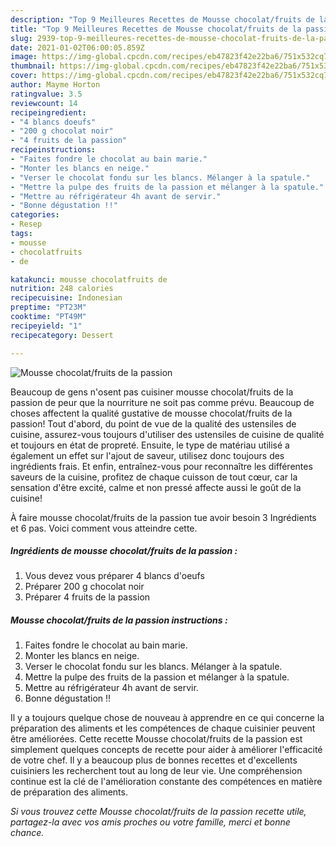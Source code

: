 ```yaml
---
description: "Top 9 Meilleures Recettes de Mousse chocolat/fruits de la passion"
title: "Top 9 Meilleures Recettes de Mousse chocolat/fruits de la passion"
slug: 2939-top-9-meilleures-recettes-de-mousse-chocolat-fruits-de-la-passion
date: 2021-01-02T06:00:05.859Z
image: https://img-global.cpcdn.com/recipes/eb47823f42e22ba6/751x532cq70/mousse-chocolatfruits-de-la-passion-photo-principale-de-la-recette.jpg
thumbnail: https://img-global.cpcdn.com/recipes/eb47823f42e22ba6/751x532cq70/mousse-chocolatfruits-de-la-passion-photo-principale-de-la-recette.jpg
cover: https://img-global.cpcdn.com/recipes/eb47823f42e22ba6/751x532cq70/mousse-chocolatfruits-de-la-passion-photo-principale-de-la-recette.jpg
author: Mayme Horton
ratingvalue: 3.5
reviewcount: 14
recipeingredient:
- "4 blancs doeufs"
- "200 g chocolat noir"
- "4 fruits de la passion"
recipeinstructions:
- "Faites fondre le chocolat au bain marie."
- "Monter les blancs en neige."
- "Verser le chocolat fondu sur les blancs. Mélanger à la spatule."
- "Mettre la pulpe des fruits de la passion et mélanger à la spatule."
- "Mettre au réfrigérateur 4h avant de servir."
- "Bonne dégustation !!"
categories:
- Resep
tags:
- mousse
- chocolatfruits
- de

katakunci: mousse chocolatfruits de 
nutrition: 248 calories
recipecuisine: Indonesian
preptime: "PT23M"
cooktime: "PT49M"
recipeyield: "1"
recipecategory: Dessert

---
```



![Mousse chocolat/fruits de la passion](https://img-global.cpcdn.com/recipes/eb47823f42e22ba6/751x532cq70/mousse-chocolatfruits-de-la-passion-photo-principale-de-la-recette.jpg)

Beaucoup de gens n'osent pas cuisiner mousse chocolat/fruits de la passion de peur que la nourriture ne soit pas comme prévu. Beaucoup de choses affectent la qualité gustative de mousse chocolat/fruits de la passion! Tout d'abord, du point de vue de la qualité des ustensiles de cuisine, assurez-vous toujours d'utiliser des ustensiles de cuisine de qualité et toujours en état de propreté. Ensuite, le type de matériau utilisé a également un effet sur l'ajout de saveur, utilisez donc toujours des ingrédients frais. Et enfin, entraînez-vous pour reconnaître les différentes saveurs de la cuisine, profitez de chaque cuisson de tout cœur, car la sensation d'être excité, calme et non pressé affecte aussi le goût de la cuisine!

<!--inarticleads1-->

À faire mousse chocolat/fruits de la passion tue avoir besoin 3 Ingrédients et 6 pas. Voici comment vous atteindre cette.

##### Ingrédients de mousse chocolat/fruits de la passion :

1. Vous devez vous préparer 4 blancs d&#39;oeufs
1. Préparer 200 g chocolat noir
1. Préparer 4 fruits de la passion




<!--inarticleads2-->

##### Mousse chocolat/fruits de la passion instructions :

1. Faites fondre le chocolat au bain marie.
1. Monter les blancs en neige.
1. Verser le chocolat fondu sur les blancs. Mélanger à la spatule.
1. Mettre la pulpe des fruits de la passion et mélanger à la spatule.
1. Mettre au réfrigérateur 4h avant de servir.
1. Bonne dégustation !!




<!--inarticleads1-->

<p>
Il y a toujours quelque chose de nouveau à apprendre en ce qui concerne la préparation des aliments et les compétences de chaque cuisinier peuvent être améliorées. Cette recette Mousse chocolat/fruits de la passion est simplement quelques concepts de recette pour aider à améliorer l'efficacité de votre chef. Il y a beaucoup plus de bonnes recettes et d'excellents cuisiniers les recherchent tout au long de leur vie. Une compréhension continue est la clé de l'amélioration constante des compétences en matière de préparation des aliments.
</p>

<p>
<i>Si vous trouvez cette Mousse chocolat/fruits de la passion recette utile, partagez-la avec vos amis proches ou votre famille, merci et bonne chance.</i>
</p>
